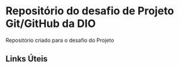 # Repositório do desafio de Projeto Git/GitHub da DIO 
Repositório criado para o desafio do Projeto

## Links Úteis

